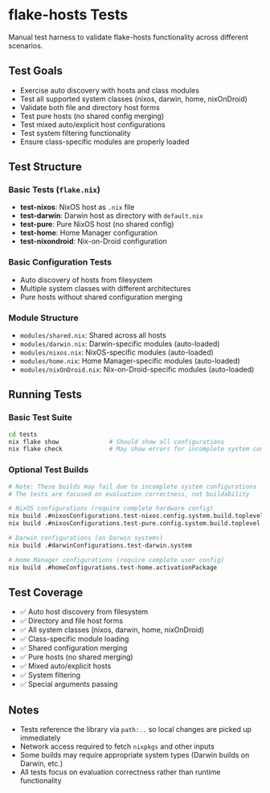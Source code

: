 # flake-hosts Tests

Manual test harness to validate flake-hosts functionality across different scenarios.

## Test Goals

- Exercise auto discovery with hosts and class modules
- Test all supported system classes (nixos, darwin, home, nixOnDroid)
- Validate both file and directory host forms
- Test pure hosts (no shared config merging)
- Test mixed auto/explicit host configurations
- Test system filtering functionality
- Ensure class-specific modules are properly loaded

## Test Structure

### Basic Tests (`flake.nix`)
- **test-nixos**: NixOS host as `.nix` file
- **test-darwin**: Darwin host as directory with `default.nix`
- **test-pure**: Pure NixOS host (no shared config)
- **test-home**: Home Manager configuration
- **test-nixondroid**: Nix-on-Droid configuration

### Basic Configuration Tests
- Auto discovery of hosts from filesystem
- Multiple system classes with different architectures  
- Pure hosts without shared configuration merging

### Module Structure
- `modules/shared.nix`: Shared across all hosts
- `modules/darwin.nix`: Darwin-specific modules (auto-loaded)
- `modules/nixos.nix`: NixOS-specific modules (auto-loaded)
- `modules/home.nix`: Home Manager-specific modules (auto-loaded)
- `modules/nixOnDroid.nix`: Nix-on-Droid-specific modules (auto-loaded)

## Running Tests

### Basic Test Suite
```bash
cd tests
nix flake show              # Should show all configurations
nix flake check             # May show errors for incomplete system configs (expected)
```


### Optional Test Builds
```bash
# Note: These builds may fail due to incomplete system configurations
# The tests are focused on evaluation correctness, not buildability

# NixOS configurations (require complete hardware config)
nix build .#nixosConfigurations.test-nixos.config.system.build.toplevel
nix build .#nixosConfigurations.test-pure.config.system.build.toplevel

# Darwin configurations (on Darwin systems)
nix build .#darwinConfigurations.test-darwin.system

# Home Manager configurations (require complete user config)
nix build .#homeConfigurations.test-home.activationPackage
```

## Test Coverage

- ✅ Auto host discovery from filesystem
- ✅ Directory and file host forms
- ✅ All system classes (nixos, darwin, home, nixOnDroid)
- ✅ Class-specific module loading
- ✅ Shared configuration merging
- ✅ Pure hosts (no shared merging)
- ✅ Mixed auto/explicit hosts
- ✅ System filtering
- ✅ Special arguments passing

## Notes

- Tests reference the library via `path:..` so local changes are picked up immediately
- Network access required to fetch `nixpkgs` and other inputs
- Some builds may require appropriate system types (Darwin builds on Darwin, etc.)
- All tests focus on evaluation correctness rather than runtime functionality

